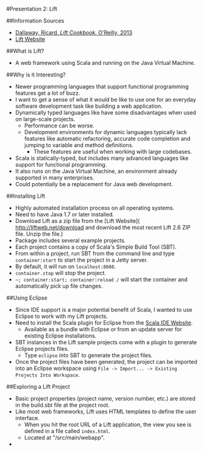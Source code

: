 #Presentation 2: Lift

##Information Sources

* [Dallaway, Ricard. *Lift Cookbook.* O'Reilly, 2013](http://chimera.labs.oreilly.com/books/1234000000030/index.html)
* [Lift Website](http://liftweb.net/)

##What is Lift?

* A web framework using Scala and running on the Java Virtual Machine.

##Why is it Interesting?

* Newer programming languages that support functional programming features get a lot of buzz.
* I want to get a sense of what it would be like to use one for an everyday software development task like building a web application.
* Dynamically typed languages like have some disadvantages when used on large-scale projects.
    * Performance can be worse.
    * Development environments for dynamic languages typically lack features like automatic refactoring, accurate code completion and jumping to variable and method definitions.
        * These features are useful when working with large codebases.
* Scala is statically-typed, but includes many advanced languages like support for functional programming.
* It also runs on the Java Virtual Machine, an environment already supported in many enterprises.
* Could potentially be a replacement for Java web development.

##Installing Lift

* Highly automated installation process on all operating systems.
* Need to have Java 1.7 or later installed.
* Download Lift as a zip file from the [Lift Website]( http://liftweb.net/download and download the most recent Lift 2.6 ZIP file.
Unzip the file.)
* Package includes several example projects.
* Each project contains a copy of Scala's Simple Build Tool (SBT).
* From within a project, run SBT from the command line and type `container:start` to start the project in a Jetty server.
* By default, it will run on `localhost:8080`.
* `container.stop` will stop the project.
* `~; container:start; container:reload /` will start the container and automatically pick up file changes.

##Using Eclipse

* Since IDE support is a major potential benefit of Scala, I wanted to use Eclipse to work with my Lift projects.
* Need to install the Scala plugin for Eclipse from the [Scala IDE Website](http://scala-ide.org).
   * Available as a bundle with Eclipse or from an update server for existing Eclipse installations.
* SBT instances in the Lift sample projects come with a plugin to generate Eclipse projects files.
    * Type `eclipse` into SBT to generate the project files.
* Once the project files have been generated, the project can be imported into an Eclipse workspace using `File -> Import... -> Existing Projects Into Workspace`.

##Exploring a Lift Project

* Basic project properties (project name, version number, etc.) are stored in the build.sbt file at the project root.
* Like most web frameworks, Lift uses HTML templates to define the user interface.
    * When you hit the root URL of a Lift application, the view you see is defined in a file called `index.html`.
    * Located at "<project root>/src/main/webapp".
* 




